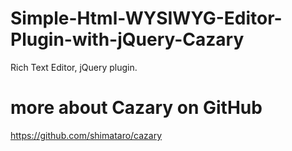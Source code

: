 # Simple-Html-WYSIWYG-Editor-Plugin-with-jQuery-Cazary
Rich Text Editor, jQuery plugin.
# more about Cazary on GitHub
https://github.com/shimataro/cazary
